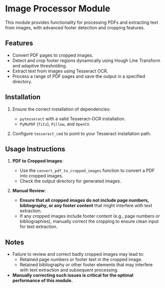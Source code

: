 # Image Processor Module

This module provides functionality for processing PDFs and extracting text from images, with advanced footer detection and cropping features.

## Features
- Convert PDF pages to cropped images.
- Detect and crop footer regions dynamically using Hough Line Transform and adaptive thresholding.
- Extract text from images using Tesseract OCR.
- Process a range of PDF pages and save the output in a specified directory.

## Installation
1. Ensure the correct installation of dependencies:
   - `pytesseract` with a valid Tesseract-OCR installation.
   - `PyMuPDF` (`fitz`), `Pillow`, and `OpenCV`.

2. Configure `tesseract_cmd` to point to your Tesseract installation path.

## Usage Instructions
1. **PDF to Cropped Images**:
   - Use the `convert_pdf_to_cropped_images` function to convert a PDF into cropped images.
   - Check the output directory for generated images.

2. **Manual Review**:
   - **Ensure that all cropped images do not include page numbers, bibliography, or any footer content** that might interfere with text extraction.
   - If any cropped images include footer content (e.g., page numbers or bibliographies), manually correct the cropping to ensure clean input for text extraction.

## Notes
- Failure to review and correct badly cropped images may lead to:
  - Retained page numbers or footer text in the cropped image.
  - Retained bibliography or other footer elements that may interfere with text extraction and subsequent processing.
- **Manually correcting such issues is critical for the optimal performance of this module.**

